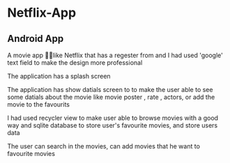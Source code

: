 # Netflix-App
<h2> Android App</h1>
<p> A movie app 📱🎦like Netflix that has a regester from and I had used 'google' text field to make the design more professional </p>
<p> The application has a splash screen</p>
<p> The application has show datials screen to to make the user able to see some datials about the movie like movie poster , rate , actors, or add the movie to the favourits</p>
<p> I had used recycler view to make user able to browse movies with a good way and sqlite database to store user's favourite movies, and store users data</p>
<p> The user can search in the movies, can add movies that he want to favourite movies</p>
